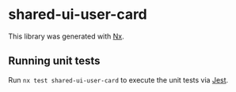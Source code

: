 # shared-ui-user-card

This library was generated with [Nx](https://nx.dev).

## Running unit tests

Run `nx test shared-ui-user-card` to execute the unit tests via [Jest](https://jestjs.io).
